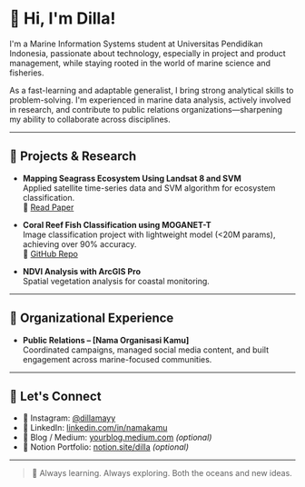 # 👋 Hi, I'm Dilla!

I'm a Marine Information Systems student at Universitas Pendidikan Indonesia, passionate about technology, especially in project and product management, while staying rooted in the world of marine science and fisheries.

As a fast-learning and adaptable generalist, I bring strong analytical skills to problem-solving. I'm experienced in marine data analysis, actively involved in research, and contribute to public relations organizations—sharpening my ability to collaborate across disciplines.

---

## 🔬 Projects & Research

- **Mapping Seagrass Ecosystem Using Landsat 8 and SVM**  
  Applied satellite time-series data and SVM algorithm for ecosystem classification.  
  🔗 [Read Paper](#link-paper)

- **Coral Reef Fish Classification using MOGANET-T**  
  Image classification project with lightweight model (<20M params), achieving over 90% accuracy.  
  🔗 [GitHub Repo](#link-repo)

- **NDVI Analysis with ArcGIS Pro**  
  Spatial vegetation analysis for coastal monitoring.

---

## 👥 Organizational Experience

- **Public Relations – [Nama Organisasi Kamu]**  
  Coordinated campaigns, managed social media content, and built engagement across marine-focused communities.

---

## 📎 Let's Connect

- 📸 Instagram: [@dillamayy](https://instagram.com/dillamayy)  
- 💼 LinkedIn: [linkedin.com/in/namakamu](https://linkedin.com/in/namakamu)  
- 📄 Blog / Medium: [yourblog.medium.com](#) *(optional)*  
- 🧠 Notion Portfolio: [notion.site/dilla](#) *(optional)*  

---

> 🌱 Always learning. Always exploring. Both the oceans and new ideas.


